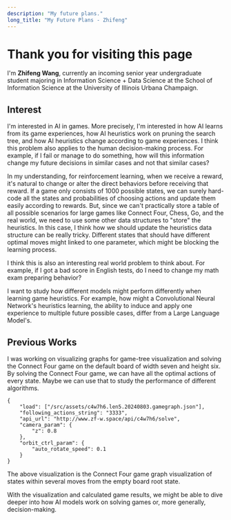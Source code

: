 ```yaml
---
description: "My future plans."
long_title: "My Future Plans - Zhifeng"
---
```


# Thank you for visiting this page

I'm **Zhifeng Wang**, currently an incoming senior year undergraduate student majoring in Information Science + Data Science at the School of Information Science at the University of Illinois Urbana Champaign.

## Interest

I'm interested in AI in games. More precisely, I'm interested in how AI learns from its game experiences, how AI heuristics work on pruning the search tree, and how AI heuristics change according to game experiences. I think this problem also applies to the human decision-making process. For example, if I fail or manage to do something, how will this information change my future decisions in similar cases and not that similar cases?

In my understanding, for reinforcement learning, when we receive a reward, it's natural to change or alter the direct behaviors before receiving that reward. If a game only consists of 1000 possible states, we can surely hard-code all the states and probabilities of choosing actions and update them easily according to rewards. But, since we can't practically store a table of all possible scenarios for large games like Connect Four, Chess, Go, and the real world, we need to use some other data structures to "store" the heuristics. In this case, I think how we should update the heuristics data structure can be really tricky. Different states that should have different optimal moves might linked to one parameter, which might be blocking the learning process.

I think this is also an interesting real world problem to think about. For example, if I got a bad score in English tests, do I need to change my math exam preparing behavior?

I want to study how different models might perform differently when learning game heuristics. For example, how might a Convolutional Neural Network's heuristics learning, the ability to induce and apply one experience to multiple future possible cases, differ from a Large Language Model's.

## Previous Works

I was working on visualizing graphs for game-tree visualization and solving the Connect Four game on the default board of width seven and height six. By solving the Connect Four game, we can have all the optimal actions of every state. Maybe we can use that to study the performance of different algorithms.

```con4_graph
{
    "load": ["/src/assets/c4w7h6.len5.20240803.gamegraph.json"],
    "following_actions_string": "3333",
    "api_url": "http://www.zf-w.space/api/c4w7h6/solve",
    "camera_param": {
        "z": 0.8
    },
    "orbit_ctrl_param": {
        "auto_rotate_speed": 0.1
    }
}
```

The above visualization is the Connect Four game graph visualization of states within several moves from the empty board root state.

With the visualization and calculated game results, we might be able to dive deeper into how AI models work on solving games or, more generally, decision-making.
